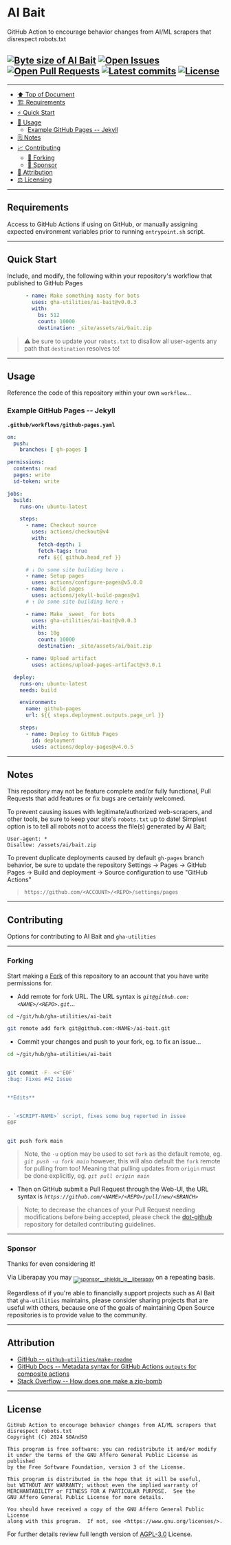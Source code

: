 # AI Bait
[heading__top]:
  #ai-bait
  "&#x2B06; GitHub Action to encourage behavior changes from AI/ML scrapers that disrespect robots.txt"


GitHub Action to encourage behavior changes from AI/ML scrapers that disrespect robots.txt

## [![Byte size of AI Bait][badge__main__ai_bait__source_code]][honeybot__main__source_code] [![Open Issues][badge__issues__ai_bait]][issues__ai_bait] [![Open Pull Requests][badge__pull_requests__ai_bait]][pull_requests__ai_bait] [![Latest commits][badge__commits__ai_bait__main]][commits__ai_bait__main] [![License][badge__license]][branch__current__license]


---


- [:arrow_up: Top of Document][heading__top]
- [:building_construction: Requirements][heading__requirements]
- [:zap: Quick Start][heading__quick_start]
- [&#x1F9F0; Usage][heading__usage]
  - [Example GitHub Pages -- Jekyll][heading__example_github_pages_jekyll]
- [&#x1F5D2; Notes][heading__notes]
- [:chart_with_upwards_trend: Contributing][heading__contributing]
  - [:trident: Forking][heading__forking]
  - [:currency_exchange: Sponsor][heading__sponsor]
- [:card_index: Attribution][heading__attribution]
- [:balance_scale: Licensing][heading__license]


---



## Requirements
[heading__requirements]:
  #requirements
  "&#x1F3D7; Prerequisites and/or dependencies that this project needs to function properly"


Access to GitHub Actions if using on GitHub, or manually assigning expected
environment variables prior to running `entrypoint.sh` script.


______


## Quick Start
[heading__quick_start]:
  #quick-start
  "&#9889; Perhaps as easy as one, 2.0,..."


Include, and modify, the following within your repository's workflow that
published to GitHub Pages

```yaml
      - name: Make something nasty for bots
        uses: gha-utilities/ai-bait@v0.0.3
        with:
          bs: 512
          count: 10000
          destination: _site/assets/ai/bait.zip
```

> :warning: be sure to update your `robots.txt` to disallow all user-agents any
> path that `destination` resolves to!


______


## Usage
[heading__usage]:
  #usage
  "&#x1F9F0; How to utilize this repository"


Reference the code of this repository within your own `workflow`...

### Example GitHub Pages -- Jekyll
[heading__example_github_pages_jekyll]: #example-github-pages-jekyll


**`.github/workflows/github-pages.yaml`**

```yaml
on:
  push:
    branches: [ gh-pages ]

permissions:
  contents: read
  pages: write
  id-token: write

jobs:
  build:
    runs-on: ubuntu-latest

    steps:
      - name: Checkout source
        uses: actions/checkout@v4
        with:
          fetch-depth: 1
          fetch-tags: true
          ref: ${{ github.head_ref }}

      # ↓ Do some site building here ↓
      - name: Setup pages
        uses: actions/configure-pages@v5.0.0
      - name: Build pages
        uses: actions/jekyll-build-pages@v1
      # ↑ Do some site building here ↑

      - name: Make _sweet_ for bots
        uses: gha-utilities/ai-bait@v0.0.3
        with:
          bs: 10g
          count: 10000
          destination: _site/assets/ai/bait.zip

      - name: Upload artifact
        uses: actions/upload-pages-artifact@v3.0.1

  deploy:
    runs-on: ubuntu-latest
    needs: build

    environment:
      name: github-pages
      url: ${{ steps.deployment.outputs.page_url }}

    steps:
      - name: Deploy to GitHub Pages
        id: deployment
        uses: actions/deploy-pages@v4.0.5
```


______


## Notes
[heading__notes]:
  #notes
  "&#x1F5D2; Additional things to keep in mind when developing"


This repository may not be feature complete and/or fully functional, Pull
Requests that add features or fix bugs are certainly welcomed.

To prevent causing issues with legitimate/authorized web-scrapers, and other
tools, be sure to keep your site's `robots.txt` up to date!  Simplest option is
to tell all robots not to access the file(s) generated by AI Bait;

```
User-agent: *
Disallow: /assets/ai/bait.zip
```

To prevent duplicate deployments caused by default `gh-pages` branch behavior,
be sure to update the repository Settings → Pages → GitHub Pages → Build and
deployment → Source configuration to use "GitHub Actions"

> `https://github.com/<ACCOUNT>/<REPO>/settings/pages`


______


## Contributing
[heading__contributing]:
  #contributing
  "&#x1F4C8; Options for contributing to AI Bait and gha-utilities"


Options for contributing to AI Bait and `gha-utilities`


---


### Forking
[heading__forking]:
  #forking
  "&#x1F531; Tips for forking AI Bait"


Start making a [Fork][honeybot__fork_it] of this repository to an account that
you have write permissions for.


- Add remote for fork URL. The URL syntax is
  _`git@github.com:<NAME>/<REPO>.git`_...


```Bash
cd ~/git/hub/gha-utilities/ai-bait

git remote add fork git@github.com:<NAME>/ai-bait.git
```


- Commit your changes and push to your fork, eg. to fix an issue...


```Bash
cd ~/git/hub/gha-utilities/ai-bait


git commit -F- <<'EOF'
:bug: Fixes #42 Issue


**Edits**


- `<SCRIPT-NAME>` script, fixes some bug reported in issue
EOF


git push fork main
```


> Note, the `-u` option may be used to set `fork` as the default remote, eg.
> _`git push -u fork main`_ however, this will also default the `fork` remote
> for pulling from too! Meaning that pulling updates from `origin` must be done
> explicitly, eg. _`git pull origin main`_

- Then on GitHub submit a Pull Request through the Web-UI, the URL syntax is
  _`https://github.com/<NAME>/<REPO>/pull/new/<BRANCH>`_


> Note; to decrease the chances of your Pull Request needing modifications
> before being accepted, please check the
> [dot-github](https://github.com/gha-utilities/.github) repository for
> detailed contributing guidelines.


---


### Sponsor
  [heading__sponsor]:
  #sponsor
  "&#x1F4B1; Methods for financially supporting gha-utilities that maintains AI Bait"


Thanks for even considering it!


Via Liberapay you may
<sub>[![sponsor__shields_io__liberapay]][sponsor__link__liberapay]</sub> on a
repeating basis.


Regardless of if you're able to financially support projects such as AI Bait
that `gha-utilities` maintains, please consider sharing projects that are
useful with others, because one of the goals of maintaining Open Source
repositories is to provide value to the community.


______


## Attribution
[heading__attribution]:
  #attribution
  "&#x1F4C7; Resources that where helpful in building this project so far."


- [GitHub -- `github-utilities/make-readme`](https://github.com/github-utilities/make-readme)
- [GitHub Docs -- Metadata syntax for GitHub Actions `outputs` for composite actions](https://docs.github.com/en/actions/creating-actions/metadata-syntax-for-github-actions#outputs-for-composite-actions)
- [Stack Overflow -- How does one make a zip-bomb](https://stackoverflow.com/questions/1459673/how-does-one-make-a-zip-bomb)


______


## License
[heading__license]:
  #license
  "&#x2696; Legal side of Open Source"


```
GitHub Action to encourage behavior changes from AI/ML scrapers that disrespect robots.txt
Copyright (C) 2024 S0AndS0

This program is free software: you can redistribute it and/or modify
it under the terms of the GNU Affero General Public License as published
by the Free Software Foundation, version 3 of the License.

This program is distributed in the hope that it will be useful,
but WITHOUT ANY WARRANTY; without even the implied warranty of
MERCHANTABILITY or FITNESS FOR A PARTICULAR PURPOSE.  See the
GNU Affero General Public License for more details.

You should have received a copy of the GNU Affero General Public License
along with this program.  If not, see <https://www.gnu.org/licenses/>.
```


For further details review full length version of [AGPL-3.0][branch__current__license] License.



[branch__current__license]:
  /LICENSE
  "&#x2696; Full length version of AGPL-3.0 License"

[badge__license]:
  https://img.shields.io/github/license/gha-utilities/ai-bait

[badge__commits__ai_bait__main]:
  https://img.shields.io/github/last-commit/gha-utilities/ai-bait/main.svg

[commits__ai_bait__main]:
  https://github.com/gha-utilities/ai-bait/commits/main
  "&#x1F4DD; History of changes on this branch"


[honeybot__community]:
  https://github.com/gha-utilities/ai-bait/community
  "&#x1F331; Dedicated to functioning code"


[issues__ai_bait]:
  https://github.com/gha-utilities/ai-bait/issues
  "&#x2622; Search for and _bump_ existing issues or open new issues for project maintainer to address."

[honeybot__fork_it]:
  https://github.com/gha-utilities/ai-bait/fork
  "&#x1F531; Fork it!"

[pull_requests__ai_bait]:
  https://github.com/gha-utilities/ai-bait/pulls
  "&#x1F3D7; Pull Request friendly, though please check the Community guidelines"

[honeybot__main__source_code]:
  https://github.com/gha-utilities/ai-bait/
  "&#x2328; Project source!"

[badge__issues__ai_bait]:
  https://img.shields.io/github/issues/gha-utilities/ai-bait.svg

[badge__pull_requests__ai_bait]:
  https://img.shields.io/github/issues-pr/gha-utilities/ai-bait.svg

[badge__main__ai_bait__source_code]:
  https://img.shields.io/github/repo-size/gha-utilities/ai-bait


[rust_home]:
  https://www.rust-lang.org/
  "Home page for Rust language"

[rust_github]:
  https://github.com/rust-lang
  "Source code for Rust on GitHub"

[sponsor__shields_io__liberapay]:
  https://img.shields.io/static/v1?logo=liberapay&label=Sponsor&message=gha-utilities

[sponsor__link__liberapay]:
  https://liberapay.com/gha-utilities
  "&#x1F4B1; Sponsor developments and projects that gha-utilities maintains via Liberapay"

